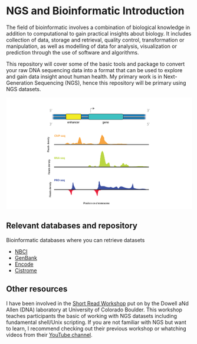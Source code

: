 # NGS and Bioinformatic Introduction
The field of bioinformatic involves a combination of biological knowledge in addition to computational to gain practical insights about biology. It includes collection of data, storage and retrieval, quality control, transformation or  manipulation, as well as modelling of data for analysis, visualization or prediction through the use of software and algorithms.

This repository will cover some of the basic tools and package to convert your raw DNA sequencing data into a format that can be used to explore and gain data insight anout human health. My primary work is in Next-Generation Sequencing (NGS), hence this repository will be primary using NGS datasets.

![Next-generation sequencing illustration](NGS.png)

## Relevant databases and repository
Bioinformatic databases where you can retrieve datasets
* [NBCI](https://www.ncbi.nlm.nih.gov/)
* [GenBank](https://www.ncbi.nlm.nih.gov/genbank/)
* [Encode](https://www.encodeproject.org/)
* [Cistrome](http://cistrome.org/)

## Other resources
I have been involved in the [Short Read Workshop](https://biodatasci.colorado.edu/shortread/) put on by the Dowell aNd Allen (DNA) laboratory at University of Colorado Boulder. This workshop teaches participants the basic of working with NGS datasets including fundamental shell/Unix scripting. If you are not familiar with NGS but want to learn, I recommend checking out their previous workshop or whatching videos from their [YouTube channel](https://www.youtube.com/@dnalabshortreadsequencingw7972). 
